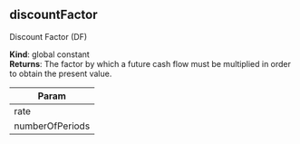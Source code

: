 
## discountFactor 
Discount Factor (DF)

**Kind**: global constant  
**Returns**: The factor by which a future cash flow must be multiplied
 in order to obtain the present value.  

| Param |
| --- |
| rate | 
| numberOfPeriods | 

